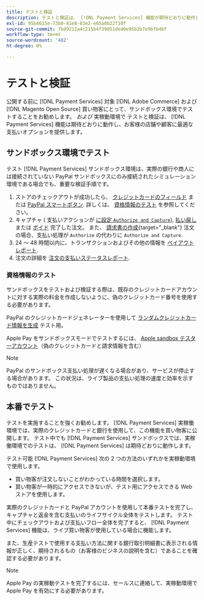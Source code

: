 ```yaml
---
title: テストと検証
description: テストと検証は、 [!DNL Payment Services] 機能が期待どおりに動作し、顧客に最適な支払いオプションを提供する
exl-id: 95b4615e-73b0-41e8-83e2-e65a0b22f10f
source-git-commit: 7bd9212a4c215b4f39051ded0e95b2b7e96fb46f
workflow-type: tm+mt
source-wordcount: '482'
ht-degree: 0%

---
```


# テストと検証

公開する前に [!DNL Payment Services] 対象 [!DNL Adobe Commerce] および [!DNL Magento Open Source] 買い物客にとって、サンドボックス環境でテストすることをお勧めします。 _および_ 実稼動環境で テストと検証は、 [!DNL Payment Services] 機能は期待どおりに動作し、お客様の店舗や顧客に最適な支払いオプションを提供します。

## サンドボックス環境でテスト

テスト [!DNL Payment Services] サンドボックス環境は、実際の銀行や商人には接続されていない PayPal サンドボックスにのみ接続されたシミュレーション環境である場合でも、重要な検証手順です。

1. ストアのチェックアウトが成功したら、 [クレジットカードのフィールド](payments-options.md#credit-card-fields) または [PayPal スマートボタン](payments-options.md#paypal-smart-buttons). 詳しくは、 [資格情報のテスト](#testing-credentials) を参照してください。
1. キャプチャ ( 支払いアクションが [に設定 `Authorize and Capture`](onboard.md#set-payment-services-as-payment-method)), [払い戻し](refunds.md)または [ボイド](voids.md) 完了した注文。 また、 [請求書の作成](https://docs.magento.com/user-guide/sales/invoice-create.html){target="_blank"} 注文の場合、支払い処理が `Authorize` の代わりに `Authorize and Capture`.
1. 24 ～ 48 時間以内に、トランザクションおよびその他の情報を [ペイアウトレポート](payouts.md).
1. 注文の詳細を [注文の支払いステータスレポート](order-payment-status.md).

### 資格情報のテスト

サンドボックスをテストおよび検証する際は、既存のクレジットカードアカウントに対する実際の料金を作成しないように、偽のクレジットカード番号を使用する必要があります。

PayPal のクレジットカードジェネレーターを使用して [ランダムクレジットカード情報を生成](https://www.paypal.com/us/smarthelp/article/where-can-i-find-test-credit-card-numbers-ts2157) テスト用。

Apple Pay をサンドボックスモードでテストするには、 [Apple sandbox テスターアカウント](https://developer.apple.com/apple-pay/sandbox-testing/#create-a-sandbox-tester-account)（偽のクレジットカードと請求情報を含む）

>[!NOTE]
>
>PayPal のサンドボックス支払い処理が遅くなる場合があり、サービスが停止する場合があります。 この状況は、ライブ製品の支払い処理の速度と効率を示すものではありません。

## 本番でテスト

テストを実施することを強くお勧めします。 [!DNL Payment Services] 実稼働環境では、実際のクレジットカードと銀行を使用して、この機能を買い物客に公開します。 テスト中でも [!DNL Payment Services] サンドボックスでは、実稼働環境でのテストは、 [!DNL Payment Services] は期待どおりに動作します。

テスト可能 [!DNL Payment Services] 次の 2 つの方法のいずれかを実稼動環境で使用します。

* 買い物客が注文しないことがわかっている時間を選択します。
* 買い物客が一時的にアクセスできないが、テスト用にアクセスできる Web ストアを使用します。

実際のクレジットカードと PayPal アカウントを使用して本番テストを完了し、キャプチャと返金を含む支払いのライフサイクル全体をテストします。 テスト中にチェックアウトおよび支払いフロー全体を完了すると、 [!DNL Payment Services] 機能は、ライブ買い物客が使用している場合に機能します。

また、生産テストで使用する支払い方法に関する銀行取引明細書に表示される情報が正しく、期待されるもの（お客様のビジネスの説明を含む）であることを確認する必要があります。

>[!NOTE]
>
>Apple Pay の実稼動テストを完了するには、セールスに連絡して、実稼動環境でApple Pay を有効にする必要があります。
